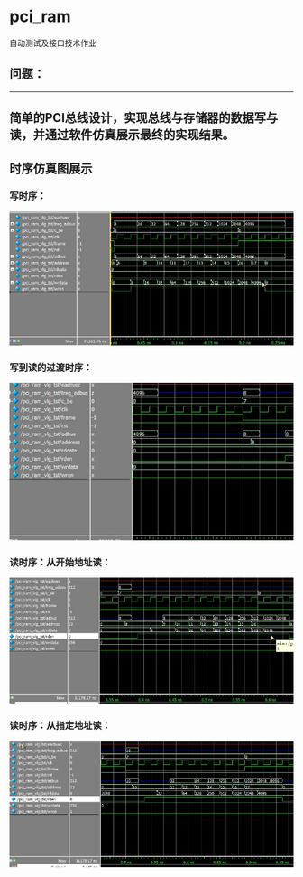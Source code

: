# pci_ram
  自动测试及接口技术作业
## 问题：
---
简单的PCI总线设计，实现总线与存储器的数据写与读，并通过软件仿真展示最终的实现结果。
---
## 时序仿真图展示
### 写时序：
![homework]( https://github.com/ChangYW1996/pci_ram/blob/master/write.jpg)
### 写到读的过渡时序：
![homework]( https://github.com/ChangYW1996/pci_ram/blob/master/write_to_read.jpg)
### 读时序：从开始地址读：
![homework]( https://github.com/ChangYW1996/pci_ram/blob/master/read_init.jpg)
### 读时序：从指定地址读：
![homework]( https://github.com/ChangYW1996/pci_ram/blob/master/read_start_change.jpg)
